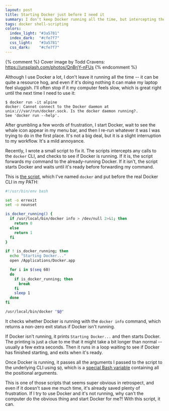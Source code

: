 ```yaml
---
layout: post
title: Starting Docker just before I need it
summary: I don’t keep Docker running all the time, but intercepting the `docker` command means it’s always running when I need it.
tags: docker shell-scripting
colors:
  index_light: "#3a5781"
  index_dark:  "#cfe7f7"
  css_light:   "#3a5781"
  css_dark:    "#cfe7f7"
---
```


{% comment %}
  Cover image by Todd Cravens: https://unsplash.com/photos/QnBrjY-nFUs
{% endcomment %}

Although I use Docker a lot, I don't leave it running all the time -- it can be quite a resource hog, and even if it's doing nothing it can make my laptop feel sluggish.
I'll often stop if it my computer feels slow, which is great right until the next time I need to use it:

```console
$ docker run -it alpine
docker: Cannot connect to the Docker daemon at unix:///var/run/docker.sock. Is the docker daemon running?.
See 'docker run --help'.
```

After grumbling a few words of frustration, I start Docker, wait to see the whale icon appear in my menu bar, and then I re-run whatever it was I was trying to do in the first place.
It's not a big deal, but it is a slight interruption to my workflow.
It's a mild annoyance.

Recently, I wrote a small script to fix it.
The scripts intercepts any calls to the `docker` CLI, and checks to see if Docker is running.
If it is, the script forwards my command to the already-running Docker.
If it isn't, the script starts Docker and waits until it's ready before forwarding my command.

This is [the script], which I've named `docker` and put before the real Docker CLI in my PATH:

```bash
#!/usr/bin/env bash

set -o errexit
set -o nounset

is_docker_running() {
  if /usr/local/bin/docker info > /dev/null 2>&1; then
    return 0
  else
    return 1
  fi
}

if ! is_docker_running; then
  echo "Starting Docker..."
  open /Applications/Docker.app

  for i in $(seq 60)
  do
    if is_docker_running; then
      break
    fi
    sleep 1
  done
fi

/usr/local/bin/docker "$@"
```

It checks whether Docker is running with the `docker info` command, which returns a non-zero exit status if Docker isn't running.

If Docker isn't running, it prints `Starting Docker...` and then starts Docker.
The printing is just a clue to me that it might take a bit longer than normal -- usually a few extra seconds.
Then it runs in a loop waiting to see if Docker has finished starting, and exits when it's ready.

Once Docker is running, it passes all the arguments I passed to the script to the underlying CLI using `$@`, which is a [special Bash variable][dollar_at] containing all the positional arguments.

This is one of those scripts that seems super obvious in retrospect, and even if it doesn't save me much time, it's already saved plenty of frustration.
If I try to use Docker and it's not running, why can't the computer do the obvious thing and start Docker for me?!
With this script, it can.

[paper cut]: https://en.wikipedia.org/wiki/Paper_cut_bug
[dollar_at]: https://www.gnu.org/software/bash/manual/html_node/Special-Parameters.html#index-_0024_0040
[the script]: https://github.com/alexwlchan/scripts/blob/main/docker/docker
